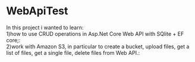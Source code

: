 # WebApiTest
In this project i wanted to learn:<br />
1)how to use CRUD operations in Asp.Net Core Web API with SQlite + EF core;:<br />
2)work with Amazon S3, in particular to create a bucket, upload files, get a list of files, get a single file, delete files from Web API.:<br />
